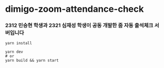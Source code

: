 # dimigo-zoom-attendance-check

### 2312 민승현 학생과 2321 심재성 학생이 공동 개발한 줌 자동 출석체크 서버입니다

```console
yarn install
```

```console
yarn dev
# or
yarn build && yarn start
```
